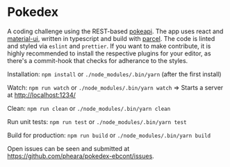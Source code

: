 # Pokedex

A coding challenge using the REST-based [pokeapi](https://pokeapi.co/). The app uses react and [material-ui](https://material-ui.com/), written in typescript and build with [parcel](parceljs.org/). The code is linted and styled via `eslint` and `prettier`. If you want to make contribute, it is highly recommended to install the respective plugins for your editor, as there's a commit-hook that checks for adherance to the styles.

Installation: `npm install` or `./node_modules/.bin/yarn` (after the first install)

Watch: `npm run watch` or `./node_modules/.bin/yarn watch` => Starts a server at <http://localhost:1234/>

Clean: `npm run clean` or `./node_modules/.bin/yarn clean`

Run unit tests: `npm run test` or `./node_modules/.bin/yarn test`

Build for production: `npm run build` or `./node_modules/.bin/yarn build`

Open issues can be seen and submitted at <https://github.com/pheara/pokedex-ebcont/issues>.
